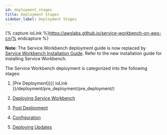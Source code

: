 ```yaml
---
id: deployment_stages
title: Deployment Stages
sidebar_label: Deployment Stages
---
```

{% capture ioLink %}https://awslabs.github.io/service-workbench-on-aws-cn{% endcapture %}

**Note**: The Service Workbench deployment guide is now replaced by [Service Workbench Installation Guide](/installation_guide/overview). Refer to the new installation guide for installing Service Workbench.

The Service Workbench deployment is categorized into the following stages:

1. [Pre Deployment]({{ ioLink }}/deployment/pre_deployment/pre_deployment/)

2. [Deploying Service Workbench]([ioLink]/deployment/deployment/index)

3. [Post Deployment]([ioLink]/deployment/post_deployment/index)

4. [Configuration]([ioLink]/deployment/configuration/auth/configuring_idp)

5. [Deploying Updates]([ioLink]/deployment/redeployment)


[ioLink]: https://awslabs.github.io/service-workbench-on-aws-cn
